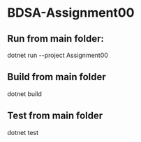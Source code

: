 # BDSA-Assignment00

## Run from main folder:
dotnet run --project Assignment00

## Build from main folder
dotnet build

## Test from main folder
dotnet test
